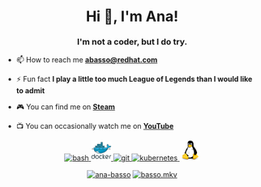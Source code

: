 <h1 align="center">Hi 👋, I'm Ana!</h1>
<h3 align="center">I'm not a coder, but I do try.</h3>

- 📫 How to reach me **abasso@redhat.com**

- ⚡ Fun fact **I play a little too much League of Legends than I would like to admit**

- :video_game: You can find me on **[Steam](http://bit.ly/2kxRgp9)**

- :tv: You can occasionally watch me on **[YouTube](https://www.youtube.com/channel/UCBwHk9EiaWp7DNSKUm7gHbQ/)**

<p align="center"><a href="https://www.gnu.org/software/bash/" target="_blank"> <img src="https://www.vectorlogo.zone/logos/gnu_bash/gnu_bash-icon.svg" alt="bash" width="40" height="40"/> </a> <a href="https://www.docker.com/" target="_blank"> <img src="https://raw.githubusercontent.com/devicons/devicon/master/icons/docker/docker-original-wordmark.svg" alt="docker" width="40" height="40"/> </a> <a href="https://git-scm.com/" target="_blank"> <img src="https://www.vectorlogo.zone/logos/git-scm/git-scm-icon.svg" alt="git" width="40" height="40"/> </a> <a href="https://kubernetes.io" target="_blank"> <img src="https://www.vectorlogo.zone/logos/kubernetes/kubernetes-icon.svg" alt="kubernetes" width="40" height="40"/> </a> <a href="https://www.linux.org/" target="_blank"> <img src="https://raw.githubusercontent.com/devicons/devicon/master/icons/linux/linux-original.svg" alt="linux" width="40" height="40"/> </a> </p>

<p align="center">
<a href="https://linkedin.com/in/ana-basso" target="blank"><img align="center" src="https://cdn.jsdelivr.net/npm/simple-icons@3.0.1/icons/linkedin.svg" alt="ana-basso" height="30" width="30" /></a>
<a href="https://instagram.com/basso.mkv" target="blank"><img align="center" src="https://cdn.jsdelivr.net/npm/simple-icons@3.0.1/icons/instagram.svg" alt="basso.mkv" height="30" width="30" /></a>
</p>
